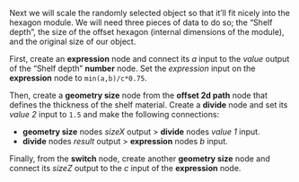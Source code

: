 Next we will scale the randomly selected object so that it’ll fit nicely into the hexagon module. We will need three pieces of data to do so; the “Shelf depth”, the size of the offset hexagon (internal dimensions of the module), and the original size of our object.

First, create an **expression** node and connect its _a_ input to the _value_ output of the “Shelf depth” **number** node. Set the _expression_ input on the **expression** node to `min(a,b)/c*0.75`.

Then, create a **geometry size** node from the **offset 2d path** node that defines the thickness of the shelf material. Create a **divide** node and set its _value 2_ input to `1.5` and make the following connections:



* **geometry size** nodes _sizeX_ output 	>	**divide** nodes _value 1_ input.
* **divide** nodes _result_ output		>	**expression** nodes _b_ input.

Finally, from the **switch** node, create another **geometry size** node and connect its _sizeZ_ output to the _c_ input of the **expression** node.